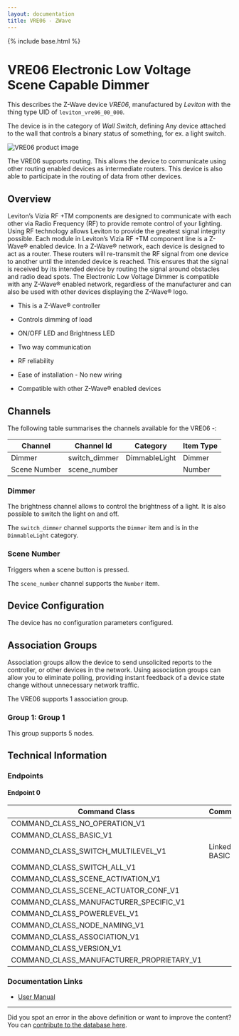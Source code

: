```yaml
---
layout: documentation
title: VRE06 - ZWave
---
```


{% include base.html %}

# VRE06 Electronic Low Voltage Scene Capable Dimmer
This describes the Z-Wave device *VRE06*, manufactured by *Leviton* with the thing type UID of ```leviton_vre06_00_000```.

The device is in the category of *Wall Switch*, defining Any device attached to the wall that controls a binary status of something, for ex. a light switch.

![VRE06 product image](https://www.cd-jackson.com/zwave_device_uploads/192/192_default.png)


The VRE06 supports routing. This allows the device to communicate using other routing enabled devices as intermediate routers.  This device is also able to participate in the routing of data from other devices.

## Overview

Leviton’s Vizia RF +TM components are designed to communicate with each other via Radio Frequency (RF) to provide remote control of your lighting. Using RF technology allows Leviton to provide the greatest signal integrity possible. Each module in Leviton’s Vizia RF +TM component line is a Z-Wave® enabled device. In a Z-Wave® network, each device is designed to act as a router. These routers will re-transmit the RF signal from one device to another until the intended device is reached. This ensures that the signal is received by its intended device by routing the signal around obstacles and radio dead spots. The Electronic Low Voltage Dimmer is compatible with any Z-Wave® enabled network, regardless of the manufacturer and can also be used with other devices displaying the Z-Wave® logo.  


  * This is a Z-Wave® controller 

  * Controls dimming of load 

  * ON/OFF LED and Brightness LED 

  * Two way communication 

  * RF reliability 

  * Ease of installation - No new wiring 

  * Compatible with other Z-Wave® enabled devices

## Channels

The following table summarises the channels available for the VRE06 -:

| Channel | Channel Id | Category | Item Type |
|---------|------------|----------|-----------|
| Dimmer | switch_dimmer | DimmableLight | Dimmer | 
| Scene Number | scene_number |  | Number | 

### Dimmer

The brightness channel allows to control the brightness of a light.
            It is also possible to switch the light on and off.

The ```switch_dimmer``` channel supports the ```Dimmer``` item and is in the ```DimmableLight``` category.

### Scene Number

Triggers when a scene button is pressed.

The ```scene_number``` channel supports the ```Number``` item.



## Device Configuration

The device has no configuration parameters configured.

## Association Groups

Association groups allow the device to send unsolicited reports to the controller, or other devices in the network. Using association groups can allow you to eliminate polling, providing instant feedback of a device state change without unnecessary network traffic.

The VRE06 supports 1 association group.

### Group 1: Group 1

This group supports 5 nodes.

## Technical Information

### Endpoints

#### Endpoint 0

| Command Class | Comment |
|---------------|---------|
| COMMAND_CLASS_NO_OPERATION_V1| |
| COMMAND_CLASS_BASIC_V1| |
| COMMAND_CLASS_SWITCH_MULTILEVEL_V1| Linked to BASIC|
| COMMAND_CLASS_SWITCH_ALL_V1| |
| COMMAND_CLASS_SCENE_ACTIVATION_V1| |
| COMMAND_CLASS_SCENE_ACTUATOR_CONF_V1| |
| COMMAND_CLASS_MANUFACTURER_SPECIFIC_V1| |
| COMMAND_CLASS_POWERLEVEL_V1| |
| COMMAND_CLASS_NODE_NAMING_V1| |
| COMMAND_CLASS_ASSOCIATION_V1| |
| COMMAND_CLASS_VERSION_V1| |
| COMMAND_CLASS_MANUFACTURER_PROPRIETARY_V1| |

### Documentation Links

* [User Manual](https://www.cd-jackson.com/zwave_device_uploads/192/Instruction-Sheet-VRE06.pdf)

---

Did you spot an error in the above definition or want to improve the content?
You can [contribute to the database here](http://www.cd-jackson.com/index.php/zwave/zwave-device-database/zwave-device-list/devicesummary/192).
